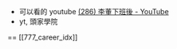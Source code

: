 
- 可以看的 youtube [(286) 李董下班後 - YouTube](https://www.youtube.com/@bankers_breaktime)
- yt, 頭家學院



==
[[777_career_idx]]